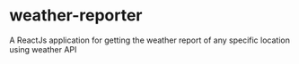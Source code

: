 # weather-reporter
A ReactJs application for getting the weather report of any specific location using weather API
